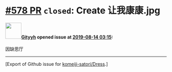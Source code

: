 # [\#578 PR](https://github.com/komeiji-satori/Dress/pull/578) `closed`: Create 让我康康.jpg

#### <img src="https://avatars.githubusercontent.com/u/40781091?v=4" width="50">[Gityyh](https://github.com/Gityyh) opened issue at [2019-08-14 03:15](https://github.com/komeiji-satori/Dress/pull/578):

因缺思厅




-------------------------------------------------------------------------------



[Export of Github issue for [komeiji-satori/Dress](https://github.com/komeiji-satori/Dress).]
